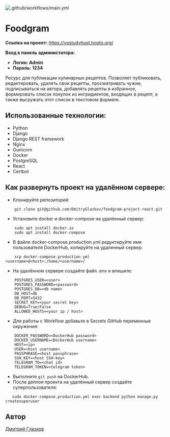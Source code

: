 ![.github/workflows/main.yml](https://github.com/DmitryGlazkov/foodgram-project-react/actions/workflows/main.yml/badge.svg)

# **Foodgram**

**Ссылка на проект:** https://ypstudyhost.hopto.org/

**Вход в панель администатора:**
- **Логин: Admin**
- **Пароль: 1234**

Ресурс для публикации кулинарных рецептов. Позволяет публиковать, редактировать, удалять свои рецепты, просматривать чужие, подписываться на автора, добавлять рецепты в избранное, формировать список покупок из ингридиентов, входящих в рецепт, а также выгружать этот список в текстовом формате.

## Использованные технологии:
 - Python
 - Django
 - Django REST framework
 - Nginx
 - Gunicorn
 - Docker
 - PostgreSQL
 - React
 - Certbot

## Как развернуть проект на удалённом сервере:

* Клонируйте репозиторий:
```
    git clone git@github.com:DmitryGlazkov/foodgram-project-react.git
```

* Установите docker и docker-compose на удалённый сервер:
```
    sudo apt install docker.io
    sudo apt install docker-compose
```

* В файле docker-compose.production.yml редуктируйте имя пользователя DockerHub, копируйте на удаленный сервер:
```
    scp docker-compose.production.yml <username>@<host>:/home/<username>/
```
* На удалённом сервере создайте файл .env и впишите:
```
    POSTGRES_USER=<user>
    POSTGRES_PASSWORD=<password>
    POSTGRES_DB=<db name>
    DB_HOST=db
    DB_PORT=5432
    SECRET_KEY=<your secret key>
    DEBUG=True/False
    ALLOWED_HOSTS=<your ip / host>
```
* Для работы с Workflow добавьте в Secrets GitHub переменные окружения:
```
    DOCKER_PASSWORD=<DockerHub password>
    DOCKER_USERNAME=<DockerHub username>
    HOST=<ip>
    USER=<host username>
    PASSPHRASE=<host passphrase>
    SSH_KEY=<host SSH-key>
    TELEGRAM_TO=<chat id>
    TELEGRAM_TOKEN=<telegram token>
```
* Выполните ```git push``` на DockerHub.
* После деплоя проекта на удалённый сервер создайте суперпользователя:
```
   sudo docker-compose.production.yml exec backend python manage.py createsuperuser
```

## Автор

[Дмитрий Глазков](https://github.com/DmitryGlazkov)
